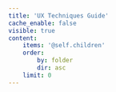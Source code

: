 ```yaml
---
title: 'UX Techniques Guide'
cache_enable: false
visible: true
content:
    items: '@self.children'
    order:
        by: folder
        dir: asc
    limit: 0
---
```

